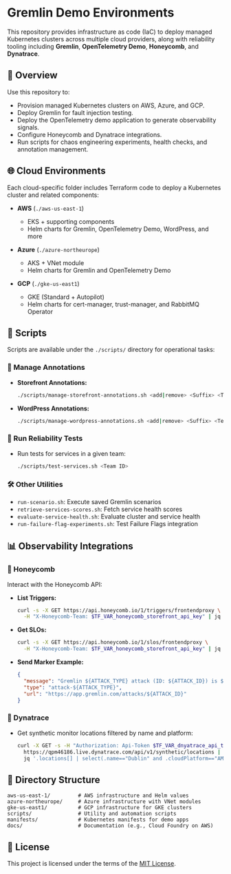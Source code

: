 # Gremlin Demo Environments

This repository provides infrastructure as code (IaC) to deploy managed Kubernetes clusters across multiple cloud providers, along with reliability tooling including **Gremlin**, **OpenTelemetry Demo**, **Honeycomb**, and **Dynatrace**.

## 🚀 Overview

Use this repository to:

* Provision managed Kubernetes clusters on AWS, Azure, and GCP.
* Deploy Gremlin for fault injection testing.
* Deploy the OpenTelemetry demo application to generate observability signals.
* Configure Honeycomb and Dynatrace integrations.
* Run scripts for chaos engineering experiments, health checks, and annotation management.

## 🌐 Cloud Environments

Each cloud-specific folder includes Terraform code to deploy a Kubernetes cluster and related components:

* **AWS** (`./aws-us-east-1`)

  * EKS + supporting components
  * Helm charts for Gremlin, OpenTelemetry Demo, WordPress, and more

* **Azure** (`./azure-northeurope`)

  * AKS + VNet module
  * Helm charts for Gremlin and OpenTelemetry Demo

* **GCP** (`./gke-us-east1`)

  * GKE (Standard + Autopilot)
  * Helm charts for cert-manager, trust-manager, and RabbitMQ Operator

## 🧰 Scripts

Scripts are available under the `./scripts/` directory for operational tasks:

### 📎 Manage Annotations

* **Storefront Annotations:**

  ```bash
  ./scripts/manage-storefront-annotations.sh <add|remove> <Suffix> <Team ID> <Namespace>
  ```

* **WordPress Annotations:**

  ```bash
  ./scripts/manage-wordpress-annotations.sh <add|remove> <Suffix> <Team ID> <Namespace>
  ```

### 🔬 Run Reliability Tests

* Run tests for services in a given team:

  ```bash
  ./scripts/test-services.sh <Team ID>
  ```

### 🛠 Other Utilities

* `run-scenario.sh`: Execute saved Gremlin scenarios
* `retrieve-services-scores.sh`: Fetch service health scores
* `evaluate-service-health.sh`: Evaluate cluster and service health
* `run-failure-flag-experiments.sh`: Test Failure Flags integration

## 📊 Observability Integrations

### 🐝 Honeycomb

Interact with the Honeycomb API:

* **List Triggers:**

  ```bash
  curl -s -X GET https://api.honeycomb.io/1/triggers/frontendproxy \
    -H "X-Honeycomb-Team: $TF_VAR_honeycomb_storefront_api_key" | jq .
  ```

* **Get SLOs:**

  ```bash
  curl -s -X GET https://api.honeycomb.io/1/slos/frontendproxy \
    -H "X-Honeycomb-Team: $TF_VAR_honeycomb_storefront_api_key" | jq .
  ```

* **Send Marker Example:**

  ```json
  {
    "message": "Gremlin ${ATTACK_TYPE} attack (ID: ${ATTACK_ID}) is ${STATUS} (Final Stage: ${STAGE}) from ${SOURCE}",
    "type": "attack-${ATTACK_TYPE}",
    "url": "https://app.gremlin.com/attacks/${ATTACK_ID}"
  }
  ```

### 📡 Dynatrace

* Get synthetic monitor locations filtered by name and platform:

  ```bash
  curl -X GET -s -H "Authorization: Api-Token $TF_VAR_dnyatrace_api_token" \
    https://qpm46186.live.dynatrace.com/api/v1/synthetic/locations | \
    jq '.locations[] | select(.name=="Dublin" and .cloudPlatform=="AMAZON_EC2")'
  ```

## 📁 Directory Structure

```
aws-us-east-1/         # AWS infrastructure and Helm values
azure-northeurope/     # Azure infrastructure with VNet modules
gke-us-east1/          # GCP infrastructure for GKE clusters
scripts/               # Utility and automation scripts
manifests/             # Kubernetes manifests for demo apps
docs/                  # Documentation (e.g., Cloud Foundry on AWS)
```

## 📄 License

This project is licensed under the terms of the [MIT License](./LICENSE).

